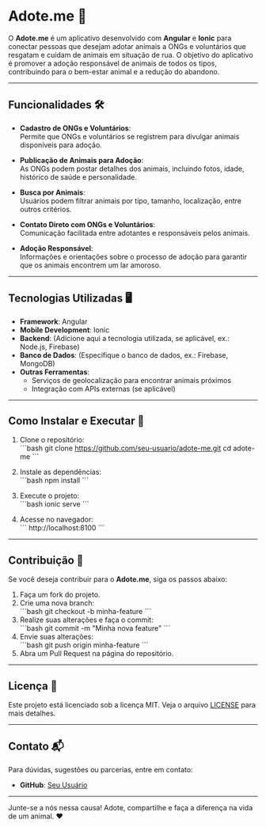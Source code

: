 
# Adote.me 🐾  
O **Adote.me** é um aplicativo desenvolvido com **Angular** e **Ionic** para conectar pessoas que desejam adotar animais a ONGs e voluntários que resgatam e cuidam de animais em situação de rua. O objetivo do aplicativo é promover a adoção responsável de animais de todos os tipos, contribuindo para o bem-estar animal e a redução do abandono.

---

## Funcionalidades 🛠️  

- **Cadastro de ONGs e Voluntários**:  
  Permite que ONGs e voluntários se registrem para divulgar animais disponíveis para adoção.

- **Publicação de Animais para Adoção**:  
  As ONGs podem postar detalhes dos animais, incluindo fotos, idade, histórico de saúde e personalidade.

- **Busca por Animais**:  
  Usuários podem filtrar animais por tipo, tamanho, localização, entre outros critérios.

- **Contato Direto com ONGs e Voluntários**:  
  Comunicação facilitada entre adotantes e responsáveis pelos animais.

- **Adoção Responsável**:  
  Informações e orientações sobre o processo de adoção para garantir que os animais encontrem um lar amoroso.

---

## Tecnologias Utilizadas 🖥️  

- **Framework**: Angular  
- **Mobile Development**: Ionic  
- **Backend**: (Adicione aqui a tecnologia utilizada, se aplicável, ex.: Node.js, Firebase)  
- **Banco de Dados**: (Especifique o banco de dados, ex.: Firebase, MongoDB)  
- **Outras Ferramentas**:  
  - Serviços de geolocalização para encontrar animais próximos  
  - Integração com APIs externas (se aplicável)  

---

## Como Instalar e Executar 🚀  

1. Clone o repositório:  
   \`\`\`bash
   git clone https://github.com/seu-usuario/adote-me.git
   cd adote-me
   \`\`\`

2. Instale as dependências:  
   \`\`\`bash
   npm install
   \`\`\`

3. Execute o projeto:  
   \`\`\`bash
   ionic serve
   \`\`\`

4. Acesse no navegador:  
   \`\`\`
   http://localhost:8100
   \`\`\`

---

## Contribuição 🤝  

Se você deseja contribuir para o **Adote.me**, siga os passos abaixo:  

1. Faça um fork do projeto.  
2. Crie uma nova branch:  
   \`\`\`bash
   git checkout -b minha-feature
   \`\`\`  
3. Realize suas alterações e faça o commit:  
   \`\`\`bash
   git commit -m "Minha nova feature"
   \`\`\`  
4. Envie suas alterações:  
   \`\`\`bash
   git push origin minha-feature
   \`\`\`  
5. Abra um Pull Request na página do repositório.

---

## Licença 📄  

Este projeto está licenciado sob a licença MIT. Veja o arquivo [LICENSE](LICENSE) para mais detalhes.  

---

## Contato 📬  

Para dúvidas, sugestões ou parcerias, entre em contato:  
- **GitHub**: [Seu Usuário](https://github.com/th4ly5)  

---

Junte-se a nós nessa causa! Adote, compartilhe e faça a diferença na vida de um animal. ❤️
